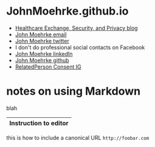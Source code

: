 # JohnMoehrke.github.io

- [Healthcare Exchange, Security, and Privacy blog](https://healthcaresecprivacy.blogspot.com/)
- [John Moehrke email](mailto:JohnMoehrke@gmail.com)
- [John Moehrke twitter](https://twitter.com/johnmoehrke)
- I don't do professional social contacts on Facebook
- [John Moehrke linkedIn](https://www.linkedin.com/in/john-moehrke-6841414/)
- [John Moehrke github](https://github.com/johnmoehrke)
- [RelatedPerson Consent IG](https://johnmoehrke.github.io/RelatedPersonConsent)


# notes on using Markdown
blah

| **Instruction to editor**                      |
|------------------------------------------------|

this is how to include a canonical URL `http://foobar.com`

